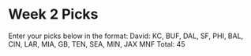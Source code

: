 # Week 2 Picks

Enter your picks below in the format:
David: KC, BUF, DAL, SF, PHI, BAL, CIN, LAR, MIA, GB, TEN, SEA, MIN, JAX
MNF Total: 45
